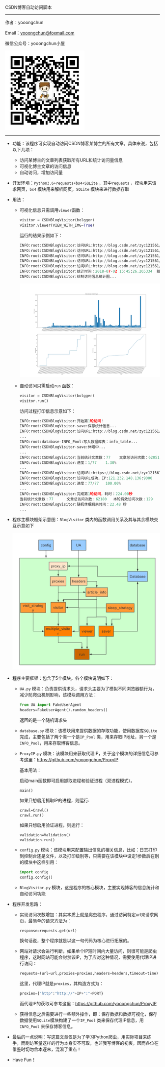 CSDN博客自动访问脚本

---

作者：yooongchun

Email：yooongchun@foxmail.com

微信公众号：yooongchun小屋

![yooongchun小屋](yooongchun_cabin.jpg)

---

- 功能：该程序可实现自动访问CSDN博客某博主的所有文章。具体来说，包括以下几项：

  - 访问某博主的文章列表获取所有URL和统计访问量信息
  - 可视化博主文章的访问信息
  - 自动访问，增加访问量

- 开发环境：`Python3.6+requests+bs4+SQLite` ，其中`requests` ，模块用来请求网页，`bs4` 模块用来解析网页，`SQLite` 模块来进行数据存取

- 用法：

  - 可视化信息只需调用`viewer`函数：

    ```python
    visitor = CSDNBlogVisitor(bolgger)
    visitor.viewer(VIEW_WITH_IMG=True)
    ```

    运行的结果示例如下：

    ```python
    INFO:root:CSDNBlogVisitor:访问URL:http://blog.csdn.net/zyc121561/article/list/1
    INFO:root:CSDNBlogVisitor:访问URL:http://blog.csdn.net/zyc121561/article/list/2
    INFO:root:CSDNBlogVisitor:访问URL:http://blog.csdn.net/zyc121561/article/list/3
    INFO:root:CSDNBlogVisitor:访问URL:http://blog.csdn.net/zyc121561/article/list/4
    INFO:root:CSDNBlogVisitor:访问URL:http://blog.csdn.net/zyc121561/article/list/5
    INFO:root:CSDNBlogVisitor:统计时间：2018-07-02 15:45:26.265334  统计文章数：77  总计访问量：61678
    INFO:root:CSDNBlogVisitor:绘制访问信息统计图...
    ```

    ![viewer](csdn_blog_viewer.jpg)

  - 自动访问只需启动`run` 函数：

    ```python
    visitor = CSDNBlogVisitor(bolgger)
    visitor.run()
    ```

    访问过程打印信息示意如下：

    ```python
    INFO:root:CSDNBlogVisitor:开始第1轮访问！
    INFO:root:CSDNBlogVisitor-save:保存统计信息...
    INFO:root:CSDNBlogVisitor:访问URL:http://blog.csdn.net/zyc121561/article/list/1
    ...
    INFO:root:database-INFO_Pool:写入数据库表：info_table...
    INFO:root:CSDNBlogVisitor-save:休眠中...
    ...
    INFO:root:CSDNBlogVisitor:当前统计文章数：77    文章总访问次数：62051
    INFO:root:CSDNBlogVisitor:进度：1/77    1.30%
    ...
    INFO:root:CSDNBlogVisitor:访问URL:https://blog.csdn.net/zyc121561/article/details/52722665
    INFO:root:CSDNBlogVisitor:访问URL成功，IP:121.232.148.136:9000
    INFO:root:CSDNBlogVisitor:进度：77/77   100.00%
    ...
    INFO:root:CSDNBlogVisitor:完成第1轮访问，耗时：224.00秒
    当前统计文章数：77      文章总访问次数：62180   本轮有效访问次数：129
    INFO:root:CSDNBlogVisitor:随机休眠剩余时间：22.48 秒
    ...
    ```

- 程序主模块框架示意图：`BlogVisitor` 类内的函数调用关系及其与其余模块交互示意如下

  ![](BlogVisitor.png)

- 程序主要框架：包含了5个模块。各个模块说明如下：

  - `UA.py` 模块：负责提供请求头，请求头主要为了模拟不同浏览器额行为，减少防爬虫机制影响，该模块调用方法：

    ```python
    from UA import FakeUserAgent
    headers=FakeUserAgent().random_headers()
    ```

    返回的是一个随机请求头

  - `database.py` 模块：该模块用来提供数据的存取功能，使用数据库`SQLite` 完成，主要包括了两个类一个是`IP_Pool` 类，用来存取IP地址，另一个是`INFO_Pool`，用来存取博客信息。

  - `ProxyIP.py` 模块：该模块用来获取代理IP，关于这个模块的详细信息可参考这里：https://github.com/yooongchun/ProxyIP

    基本用法：

    启动main函数即可启用抓取进程和验证进程（双进程模式）。

    ```
    main()
    ```

    如果只想启用抓取IP的进程，则运行:

    ```
    crawl=Crawl()
    crawl.run()
    ```

    如果只想启用验证进程，则运行：

    ```
    validation=Validation()
    validation.run()
    ```

  - `config.py` 模块：该模块用来配置输出信息的相关信息，比如：日志打印到控制台还是文件，以及打印级别等，只需要在该模块中设定1参数后在别的模块中这样引用：

    ```python
    import config
    config.config()
    ```

  - `BlogVisitor.py` 模块，这是程序的核心模块，主要实现博客的信息统计和自动访问功能

- 程序开发思路：

  - 实现访问次数增加：其实本质上就是爬虫程序，通过访问特定url来请求网页，最简单的请求方法为：

    ```python
    response=requests.get(url)
    ```

    换句话说，整个程序就是以这一句代码为核心进行拓展的。

  - 网站对请求会进行判断，如果单个IP短时间内大量访问，则很可能是爬虫程序，这时网站可能会封禁该IP，为了应对这种情况，需要使用代理IP进行访问：

    ```python
    requests=(url=url,proxies=proxies,headers=headers,timeout=time)
    ```

    这里，代理IP就是`proxies`，其构造方式为：

    ```python
    proxies={"http":"http://"+IP+":"+PORT}
    ```

    而代理IP的获取可参考这里：https://github.com/yooongchun/ProxyIP

  - 获得信息之后需要进行一些额外操作，即：保存数据和数据可视化，保存数据使用`SQLite`模块构建了一个`IP_Pool` 类来保存代理IP信息，用`INFO_Pool` 来保存博客信息。

- 最后的一点说明：写这篇文章仅是为了学习Python爬虫，用实际项目来练手，而刷访客量这样的行为本身实不可取，也非我写博客的初衷，因而各位在借鉴时切勿舍本逐末，混淆了重点！

- Have Fun！